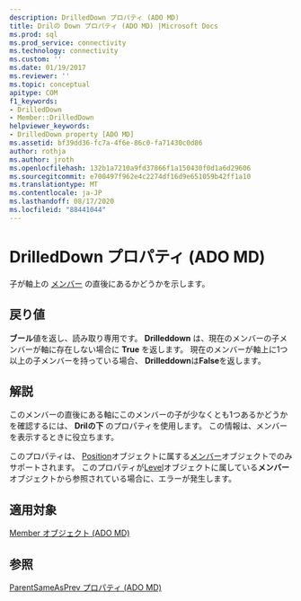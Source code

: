 ```yaml
---
description: DrilledDown プロパティ (ADO MD)
title: Drilの Down プロパティ (ADO MD) |Microsoft Docs
ms.prod: sql
ms.prod_service: connectivity
ms.technology: connectivity
ms.custom: ''
ms.date: 01/19/2017
ms.reviewer: ''
ms.topic: conceptual
apitype: COM
f1_keywords:
- DrilledDown
- Member::DrilledDown
helpviewer_keywords:
- DrilledDown property [ADO MD]
ms.assetid: bf39dd36-fc7a-4f6e-86c0-fa71430c0d86
author: rothja
ms.author: jroth
ms.openlocfilehash: 132b1a7210a9fd37866f1a150430f0d1a6d29606
ms.sourcegitcommit: e700497f962e4c2274df16d9e651059b42ff1a10
ms.translationtype: MT
ms.contentlocale: ja-JP
ms.lasthandoff: 08/17/2020
ms.locfileid: "88441044"
---
```

# <a name="drilleddown-property-ado-md"></a>DrilledDown プロパティ (ADO MD)
子が軸上の [メンバー](../../../ado/reference/ado-md-api/member-object-ado-md.md) の直後にあるかどうかを示します。  
  
## <a name="return-values"></a>戻り値  
 **ブール**値を返し、読み取り専用です。 **Drilleddown** は、現在のメンバーの子メンバーが軸に存在しない場合に **True** を返します。 現在のメンバーが軸上に1つ以上の子メンバーを持っている場合、 **Drilleddown**は**False**を返します。  
  
## <a name="remarks"></a>解説  
 このメンバーの直後にある軸にこのメンバーの子が少なくとも1つあるかどうかを確認するには、 **Drilの下** のプロパティを使用します。 この情報は、メンバーを表示するときに役立ちます。  
  
 このプロパティは、 [Position](../../../ado/reference/ado-md-api/position-object-ado-md.md)オブジェクトに属する[メンバー](../../../ado/reference/ado-md-api/member-object-ado-md.md)オブジェクトでのみサポートされます。 このプロパティが[Level](../../../ado/reference/ado-md-api/level-object-ado-md.md)オブジェクトに属している**メンバー**オブジェクトから参照されている場合に、エラーが発生します。  
  
## <a name="applies-to"></a>適用対象  
 [Member オブジェクト (ADO MD)](../../../ado/reference/ado-md-api/member-object-ado-md.md)  
  
## <a name="see-also"></a>参照  
 [ParentSameAsPrev プロパティ (ADO MD)](../../../ado/reference/ado-md-api/parentsameasprev-property-ado-md.md)

